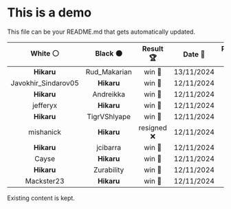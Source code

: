 # This is a demo

This file can be your README.md that gets automatically updated.

<!--START_SECTION:chessStats-->
<!-- Automatically generated with https://github.com/Balastrong/chess-stats-action -->

| White ⚪ | Black ⚫ | Result 🏆 | Date 📅 | Position 🗺️ |
|:---:|:---:|:---:|:---:|:---:|
| **Hikaru** | Rud_Makarian | win 🥇 | 13/11/2024 | <a href="http://www.ee.unb.ca/cgi-bin/tervo/fen.pl?select=7k/1pp3pp/r3q1p1/2n3P1/3P3P/PP2P1b1/1BPNQrB1/R2K1R2 b - -">Link</a> |
| Javokhir_Sindarov05 | **Hikaru** | win 🥇 | 12/11/2024 | <a href="http://www.ee.unb.ca/cgi-bin/tervo/fen.pl?select=8/6r1/R3p1k1/4P1p1/K7/8/4R3/r7 w - -">Link</a> |
| **Hikaru** | Andreikka | win 🥇 | 12/11/2024 | <a href="http://www.ee.unb.ca/cgi-bin/tervo/fen.pl?select=8/6k1/5p1p/2R2K2/p5P1/Pb6/5P2/8 b - -">Link</a> |
| jefferyx | **Hikaru** | win 🥇 | 12/11/2024 | <a href="http://www.ee.unb.ca/cgi-bin/tervo/fen.pl?select=r7/4ppkp/3p1np1/1p1P4/2p2P2/7P/1PP2NP1/5RK1 w - -">Link</a> |
| **Hikaru** | TigrVShlyape | win 🥇 | 12/11/2024 | <a href="http://www.ee.unb.ca/cgi-bin/tervo/fen.pl?select=3r3k/2b2pp1/7p/1PPn1P2/2B2P2/r2N2P1/4R2P/2R4K b - -">Link</a> |
| mishanick | **Hikaru** | resigned ❌ | 12/11/2024 | <a href="http://www.ee.unb.ca/cgi-bin/tervo/fen.pl?select=7Q/1r2k3/p2q4/2pP2R1/2P3P1/5p2/1P3P2/6K1 w - -">Link</a> |
| **Hikaru** | jcibarra | win 🥇 | 12/11/2024 | <a href="http://www.ee.unb.ca/cgi-bin/tervo/fen.pl?select=2nr1bk1/1p3Qpp/p2q4/8/1P1Bp3/PB2P3/5PPP/3R2K1 b - -">Link</a> |
| Cayse | **Hikaru** | win 🥇 | 12/11/2024 | <a href="http://www.ee.unb.ca/cgi-bin/tervo/fen.pl?select=8/8/6bk/8/8/8/4q3/6K1 w - -">Link</a> |
| **Hikaru** | Zurability | win 🥇 | 12/11/2024 | <a href="http://www.ee.unb.ca/cgi-bin/tervo/fen.pl?select=3r2k1/1p5p/p2bQ1p1/3p1P2/1P1P4/P1Nn3P/1B6/6K1 b - -">Link</a> |
| Mackster23 | **Hikaru** | win 🥇 | 12/11/2024 | <a href="http://www.ee.unb.ca/cgi-bin/tervo/fen.pl?select=7k/6r1/4B3/p1P2p1p/1p5Q/5P2/1P3Pq1/4R2K w - -">Link</a> |

<!--END_SECTION:chessStats-->

Existing content is kept.
